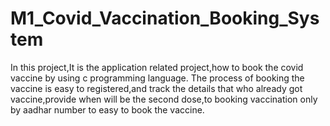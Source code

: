 # M1_Covid_Vaccination_Booking_System
In this project,It is the application related project,how to book the covid vaccine by using c programming language.
The process of booking the vaccine is easy to registered,and track the details that who already got vaccine,provide when will be the second dose,to booking vaccination only by aadhar number to easy to book the vaccine.
